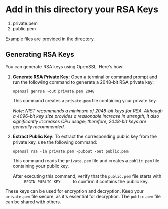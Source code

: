 # Add in this directory your RSA Keys

1. private.pem
2. public.pem

Example files are provided in the directory.

## Generating RSA Keys

You can generate RSA keys using OpenSSL. Here's how:

1.  **Generate RSA Private Key:**
    Open a terminal or command prompt and run the following command to generate a 2048-bit RSA private key:

    ```
    openssl genrsa -out private.pem 2048
    ```

    This command creates a `private.pem` file containing your private key.

    _Note: NIST recommends a minimum of 2048-bit keys for RSA. Although a 4096-bit key size provides a reasonable increase in strength, it also significantly increases CPU usage; therefore, 2048-bit keys are generally recommended._

2.  **Extract Public Key:**
    To extract the corresponding public key from the private key, use the following command:

    ```
    openssl rsa -in private.pem -pubout -out public.pem
    ```

    This command reads the `private.pem` file and creates a `public.pem` file containing your public key.

    After executing this command, verify that the `public.pem` file starts with `-----BEGIN PUBLIC KEY-----` to confirm it contains the public key.

These keys can be used for encryption and decryption. Keep your `private.pem` file secure, as it's essential for decryption. The `public.pem` file can be shared with others.
